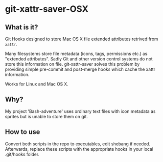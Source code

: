 # git-xattr-saver-OSX

## What is it?
Git Hooks designed to store Mac OS X file extended attributes retrived from `xattr`.

Many filesystems store file metadata (icons, tags, permissions etc.) as "extended attributes".
Sadly Git and other version control systems do not store this information on file. git-xattr-saver solves this problem by providing simple pre-commit and post-merge hooks which cache the xattr information.

Works for Linux and Mac OS X.

## Why?
My project 'Bash-adventure' uses ordinary text files with icon metadata as sprites but is unable to store
them on git.

## How to use
Convert both scripts in the repo to executables, edit shebang if needed.
Afterwards, replace these scripts with the appropriate hooks in your local .git/hooks folder.
